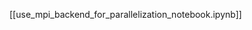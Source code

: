 <!--
# Title: 9.7 Use MPI Backend for Parallelization
# Updated: 2025-02-04
#
# Contributors:
    # Dylan Daniels
    # Mainak Jas <mmjas@mgh.harvard.edu>
    # Sam Neymotin <samnemo@gmail.com>
    # Blake Caldwell <blake_caldwell@brown.edu>
    # Christopher Bailey <cjb@cfin.au.dk>
-->

[[use_mpi_backend_for_parallelization_notebook.ipynb]]

